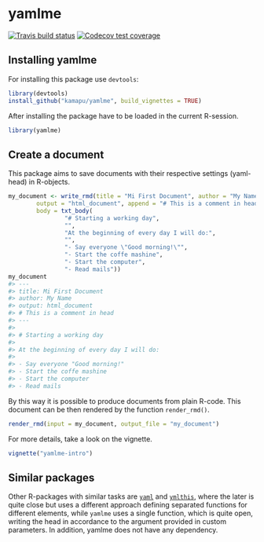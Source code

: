 
<!-- README.md is generated from README.Rmd. Please edit that file -->

<!-- Use snippet 'render_markdown' for it -->

# yamlme

<!-- badges: start -->

[![Travis build
status](https://travis-ci.com/kamapu/yamlme.svg?branch=master)](https://travis-ci.com/kamapu/yamlme)
[![Codecov test
coverage](https://codecov.io/gh/kamapu/yamlme/branch/master/graph/badge.svg)](https://codecov.io/gh/kamapu/yamlme?branch=master)
<!-- badges: end -->

## Installing yamlme

For installing this package use `devtools`:

``` r
library(devtools)
install_github("kamapu/yamlme", build_vignettes = TRUE)
```

After installing the package have to be loaded in the current R-session.

``` r
library(yamlme)
```

## Create a document

This package aims to save documents with their respective settings
(yaml-head) in R-objects.

``` r
my_document <- write_rmd(title = "Mi First Document", author = "My Name",
        output = "html_document", append = "# This is a comment in head",
        body = txt_body(
                "# Starting a working day",
                "",
                "At the beginning of every day I will do:",
                "",
                "- Say everyone \"Good morning!\"",
                "- Start the coffe mashine",
                "- Start the computer",
                "- Read mails"))
my_document
#> ---
#> title: Mi First Document
#> author: My Name
#> output: html_document
#> # This is a comment in head
#> ---
#> 
#> # Starting a working day
#> 
#> At the beginning of every day I will do:
#> 
#> - Say everyone "Good morning!"
#> - Start the coffe mashine
#> - Start the computer
#> - Read mails
```

By this way it is possible to produce documents from plain R-code. This
document can be then rendered by the function `render_rmd()`.

``` r
render_rmd(input = my_document, output_file = "my_document")
```

For more details, take a look on the vignette.

``` r
vignette("yamlme-intro")
```

## Similar packages

Other R-packages with similar tasks are
[`yaml`](https://github.com/viking/r-yaml/) and
[`ymlthis`](https://github.com/r-lib/ymlthis), where the later is quite
close but uses a different approach defining separated functions for
different elements, while `yamlme` uses a single function, which is
quite open, writing the head in accordance to the argument provided in
custom parameters. In addition, yamlme does not have any dependency.
